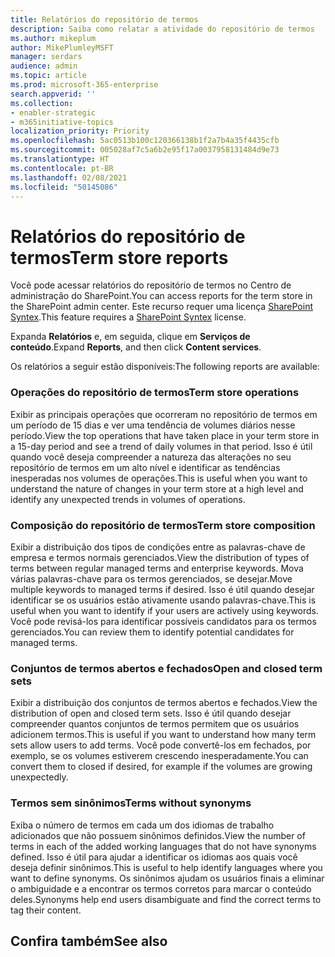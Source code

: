 ```yaml
---
title: Relatórios do repositório de termos
description: Saiba como relatar a atividade do repositório de termos
ms.author: mikeplum
author: MikePlumleyMSFT
manager: serdars
audience: admin
ms.topic: article
ms.prod: microsoft-365-enterprise
search.appverid: ''
ms.collection:
- enabler-strategic
- m365initiative-topics
localization_priority: Priority
ms.openlocfilehash: 5ac0513b100c120366138b1f2a7b4a35f4435cfb
ms.sourcegitcommit: 005028af7c5a6b2e95f17a0037958131484d9e73
ms.translationtype: HT
ms.contentlocale: pt-BR
ms.lasthandoff: 02/08/2021
ms.locfileid: "50145086"
---
```

# <a name="term-store-reports"></a><span data-ttu-id="52569-103">Relatórios do repositório de termos</span><span class="sxs-lookup"><span data-stu-id="52569-103">Term store reports</span></span>

<span data-ttu-id="52569-104">Você pode acessar relatórios do repositório de termos no Centro de administração do SharePoint.</span><span class="sxs-lookup"><span data-stu-id="52569-104">You can access reports for the term store in the SharePoint admin center.</span></span> <span data-ttu-id="52569-105">Este recurso requer uma licença [SharePoint Syntex](index.md).</span><span class="sxs-lookup"><span data-stu-id="52569-105">This feature requires a [SharePoint Syntex](index.md) license.</span></span>

<span data-ttu-id="52569-106">Expanda **Relatórios** e, em seguida, clique em **Serviços de conteúdo**.</span><span class="sxs-lookup"><span data-stu-id="52569-106">Expand **Reports**, and then click **Content services**.</span></span>

<span data-ttu-id="52569-107">Os relatórios a seguir estão disponíveis:</span><span class="sxs-lookup"><span data-stu-id="52569-107">The following reports are available:</span></span>

### <a name="term-store-operations"></a><span data-ttu-id="52569-108">Operações do repositório de termos</span><span class="sxs-lookup"><span data-stu-id="52569-108">Term store operations</span></span>

<span data-ttu-id="52569-109">Exibir as principais operações que ocorreram no repositório de termos em um período de 15 dias e ver uma tendência de volumes diários nesse período.</span><span class="sxs-lookup"><span data-stu-id="52569-109">View the top operations that have taken place in your term store in a 15-day period and see a trend of daily volumes in that period.</span></span> <span data-ttu-id="52569-110">Isso é útil quando você deseja compreender a natureza das alterações no seu repositório de termos em um alto nível e identificar as tendências inesperadas nos volumes de operações.</span><span class="sxs-lookup"><span data-stu-id="52569-110">This is useful when you want to understand the nature of changes in your term store at a high level and identify any unexpected trends in volumes of operations.</span></span> 

### <a name="term-store-composition"></a><span data-ttu-id="52569-111">Composição do repositório de termos</span><span class="sxs-lookup"><span data-stu-id="52569-111">Term store composition</span></span>

<span data-ttu-id="52569-112">Exibir a distribuição dos tipos de condições entre as palavras-chave de empresa e termos normais gerenciados.</span><span class="sxs-lookup"><span data-stu-id="52569-112">View the distribution of types of terms between regular managed terms and enterprise keywords.</span></span> <span data-ttu-id="52569-113">Mova várias palavras-chave para os termos gerenciados, se desejar.</span><span class="sxs-lookup"><span data-stu-id="52569-113">Move multiple keywords to managed terms if desired.</span></span> <span data-ttu-id="52569-114">Isso é útil quando desejar identificar se os usuários estão ativamente usando palavras-chave.</span><span class="sxs-lookup"><span data-stu-id="52569-114">This is useful when you want to identify if your users are actively using keywords.</span></span> <span data-ttu-id="52569-115">Você pode revisá-los para identificar possíveis candidatos para os termos gerenciados.</span><span class="sxs-lookup"><span data-stu-id="52569-115">You can review them to identify potential candidates for managed terms.</span></span>

### <a name="open-and-closed-term-sets"></a><span data-ttu-id="52569-116">Conjuntos de termos abertos e fechados</span><span class="sxs-lookup"><span data-stu-id="52569-116">Open and closed term sets</span></span>

<span data-ttu-id="52569-117">Exibir a distribuição dos conjuntos de termos abertos e fechados.</span><span class="sxs-lookup"><span data-stu-id="52569-117">View the distribution of open and closed term sets.</span></span> <span data-ttu-id="52569-118">Isso é útil quando desejar compreender quantos conjuntos de termos permitem que os usuários adicionem termos.</span><span class="sxs-lookup"><span data-stu-id="52569-118">This is useful if you want to understand how many term sets allow users to add terms.</span></span> <span data-ttu-id="52569-119">Você pode convertê-los em fechados, por exemplo, se os volumes estiverem crescendo inesperadamente.</span><span class="sxs-lookup"><span data-stu-id="52569-119">You can convert them to closed if desired, for example if the volumes are growing unexpectedly.</span></span> 

### <a name="terms-without-synonyms"></a><span data-ttu-id="52569-120">Termos sem sinônimos</span><span class="sxs-lookup"><span data-stu-id="52569-120">Terms without synonyms</span></span>

<span data-ttu-id="52569-121">Exiba o número de termos em cada um dos idiomas de trabalho adicionados que não possuem sinônimos definidos.</span><span class="sxs-lookup"><span data-stu-id="52569-121">View the number of terms in each of the added working languages that do not have synonyms defined.</span></span> <span data-ttu-id="52569-122">Isso é útil para ajudar a identificar os idiomas aos quais você deseja definir sinônimos.</span><span class="sxs-lookup"><span data-stu-id="52569-122">This is useful to help identify languages where you want to define synonyms.</span></span> <span data-ttu-id="52569-123">Os sinônimos ajudam os usuários finais a eliminar o ambiguidade e a encontrar os termos corretos para marcar o conteúdo deles.</span><span class="sxs-lookup"><span data-stu-id="52569-123">Synonyms help end users disambiguate and find the correct terms to tag their content.</span></span>

## <a name="see-also"></a><span data-ttu-id="52569-124">Confira também</span><span class="sxs-lookup"><span data-stu-id="52569-124">See also</span></span>



  






